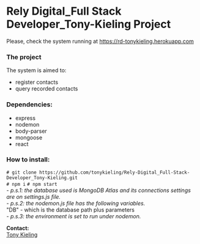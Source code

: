 # **Rely Digital_Full Stack Developer_Tony-Kieling Project**
Please, check the system running at https://rd-tonykieling.herokuapp.com  
  
  
### **The project**
The system is aimed to:
 - register contacts
 - query recorded contacts  


### **Dependencies:**
  - express
  - nodemon
  - body-parser
  - mongoose
  - react


 ### **How to install:**  
  `# git clone https://github.com/tonykieling/Rely-Digital_Full-Stack-Developer_Tony-Kieling.git`  
  `# npm i`
  `# npm start`  
  *- p.s.1: the database used is MongoDB Atlas and its connections settings are on settings.js file.*  
  *- p.s.2: the nodemon.js file has the following variables.*  
    "DB" - which is the database path plus parameters  
  *- p.s.3: the environment is set to run under nodemon.*

  **Contact:**  
  [Tony Kieling](tony.kieling@gmail.com)
